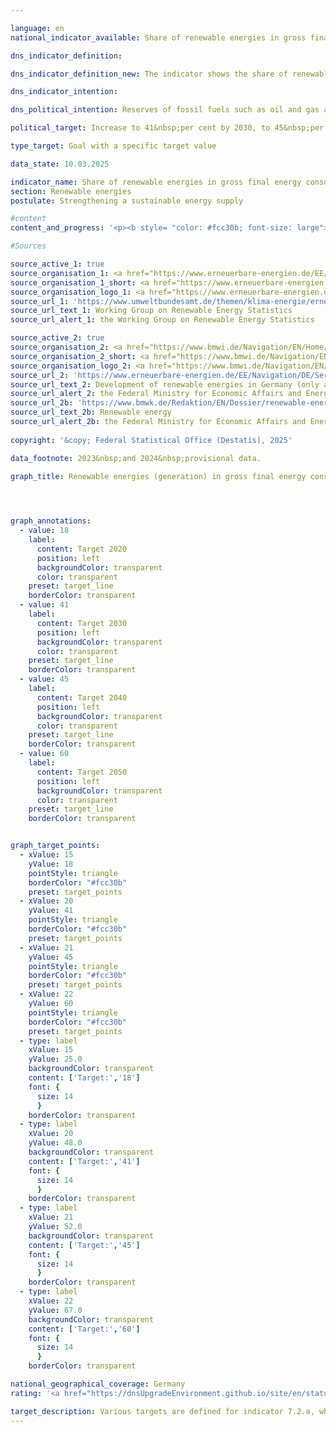 ```yaml
---

language: en        
national_indicator_available: Share of renewable energies in gross final energy consumption        

dns_indicator_definition:         

dns_indicator_definition_new: The indicator shows the share of renewable energies in gross final energy consumption (in per cent). The indicator compares the generation of renewable energies with gross final energy consumption. Gross final energy consumption includes energy consumption by the end consumer, transmission losses and own consumption by the energy generation sectors.        

dns_indicator_intention:         

dns_political_intention: Reserves of fossil fuels such as oil and gas are limited. Furthermore, their utilisation is associated with the emission of greenhouse gases. Switching to renewable energies, which are constantly regenerating as natural energy sources, reduces energy-related emissions and consequently the extent of climate change. In addition, dependence on energy imports and the consumption of resources are reduced and technical innovations are promoted.        

political_target: Increase to 41&nbsp;per cent by 2030, to 45&nbsp;per cent by 2040&nbsp;and to 60&nbsp;per cent by 2050        

type_target: Goal with a specific target value        

data_state: 10.03.2025        

indicator_name: Share of renewable energies in gross final energy consumption        
section: Renewable energies        
postulate: Strengthening a sustainable energy supply        

#content         
content_and_progress: '<p><b style= "color: #fcc30b; font-size: large">7.2.a Share of renewable energies in gross final energy consumption</b><br><br>This indicator relates the amount of electricity generated from renewable energy sources in Germany (including hydropower, onshore and offshore wind energy, and solar power), heat (<abbr title="for example (exempli gratia)" tabindex="0">e.g.</abbr> from geothermal energy, biomass, or biogenic waste), and renewable fuels to the gross final energy consumption of all energy sources in Germany. Gross final energy consumption comprises the total energy consumption by end users, transmission losses, and own consumption in energy production. It includes both domestically generated and imported energy carriers.<br><br>The indicator is calculated by the Working Group on Renewable Energy Statistics (<abbr title="Working Group on Renewable Energy Statistics" tabindex="0">AGEE-Stat</abbr>). The calculation is carried out in accordance with the reporting requirements of the European Union’s Renewable Energy Directive (Directive 2009/28/EC until 2020, Directive 2018/2001&nbsp;from 2021&nbsp;onwards), which stipulates the use of multi-year averages for sources such as hydropower and wind energy due to natural fluctuations in availability.<br><br>The politically established target of achieving an 18&nbsp;% share of renewable energy in gross final energy consumption by 2020&nbsp;was exceeded, with a recorded share of 19.1&nbsp;%. In 2024, the share of renewable energy reached 22.4&nbsp;%. If the current trend continues, the next target&nbsp;–&nbsp;41&nbsp;% by 2030&nbsp;(as defined in the National Energy and Climate Plan, NECP, August 2024)&nbsp;–&nbsp;is expected to be clearly missed. However, from a long-term perspective, the value of this indicator has risen significantly from 7.2&nbsp;% in 2005.<br><br>The use of renewable energy varies considerably by sector. In 2024, renewables accounted for 54.4&nbsp;% of gross electricity consumption, 18.1&nbsp;% of final energy consumption for heating and cooling, and 7.2&nbsp;% in the transport sector.<br><br>The indicator is closely linked to the following: Indicator 13.1.a “Greenhouse gas emissions”, Indicator 3.2.a “Air pollutant emissions”, and Indicator 7.2.b “Share of electricity from renewable energy sources in gross electricity consumption”.</p>'                

#Sources        

source_active_1: true
source_organisation_1: <a href="https://www.erneuerbare-energien.de/EE/Navigation/DE/Service/Erneuerbare_Energien_in_Zahlen/Arbeitsgruppe/arbeitsgruppe_ee.html" target="_blank" onclick="return confirm_alert('the Working Group on Renewable Energy Statistics', 'En')">Working Group on Renewable Energy Statistics</a>
source_organisation_1_short: <a href="https://www.erneuerbare-energien.de/EE/Navigation/DE/Service/Erneuerbare_Energien_in_Zahlen/Arbeitsgruppe/arbeitsgruppe_ee.html" target="_blank" onclick="return confirm_alert('the Working Group on Renewable Energy Statistics', 'En')">Working Group on Renewable Energy Statistics</a>
source_organisation_logo_1: <a href="https://www.erneuerbare-energien.de/EE/Navigation/DE/Service/Erneuerbare_Energien_in_Zahlen/Arbeitsgruppe/arbeitsgruppe_ee.html" target="_blank" onclick="return confirm_alert('the Working Group on Renewable Energy Statistics', 'En')"><img src="https://dnsTestEnvironment.github.io/dns-indicators/public/OrgImgEn/ageestat.png" alt="Working Group on Renewable Energy Statistics" title=" Click here to visit the homepage of the organizationWorking Group on Renewable Energy Statistics" style="height:60px; width:148px; border:transparent"/></a>
source_url_1: 'https://www.umweltbundesamt.de/themen/klima-energie/erneuerbare-energien/erneuerbare-energien-in-zahlen/arbeitsgruppe-erneuerbare-energien-statistik'
source_url_text_1: Working Group on Renewable Energy Statistics
source_url_alert_1: the Working Group on Renewable Energy Statistics

source_active_2: true
source_organisation_2: <a href="https://www.bmwi.de/Navigation/EN/Home/home.html" target="_blank" onclick="return confirm_alert('the Federal Ministry for Economic Affairs and Energy', 'En')">Federal Ministry for Economic Affairs and Energy</a>
source_organisation_2_short: <a href="https://www.bmwi.de/Navigation/EN/Home/home.html" target="_blank" onclick="return confirm_alert('the Federal Ministry for Economic Affairs and Energy', 'En')">Federal Ministry for Economic Affairs and Energy</a>
source_organisation_logo_2: <a href="https://www.bmwi.de/Navigation/EN/Home/home.html" target="_blank" onclick="return confirm_alert('the Federal Ministry for Economic Affairs and Energy', 'En')"><img src="https://dnsTestEnvironment.github.io/dns-indicators/public/OrgImgEn/bmwe.png" alt="Federal Ministry for Economic Affairs and Energy" title=" Click here to visit the homepage of the organizationFederal Ministry for Economic Affairs and Energy" style="height:60px; width:148px; border:transparent"/></a>
source_url_2: 'https://www.erneuerbare-energien.de/EE/Navigation/DE/Service/Erneuerbare_Energien_in_Zahlen/Zeitreihen/zeitreihen.html'
source_url_text_2: Development of renewable energies in Germany (only available in German)
source_url_alert_2: the Federal Ministry for Economic Affairs and Energy
source_url_2b: 'https://www.bmwk.de/Redaktion/EN/Dossier/renewable-energy.html'
source_url_text_2b: Renewable energy
source_url_alert_2b: the Federal Ministry for Economic Affairs and Energy
        
copyright: '&copy; Federal Statistical Office (Destatis), 2025'        

data_footnote: 2023&nbsp;and 2024&nbsp;provisional data.        

graph_title: Renewable energies (generation) in gross final energy consumption        

        


graph_annotations:
  - value: 18
    label:
      content: Target 2020
      position: left
      backgroundColor: transparent
      color: transparent
    preset: target_line
    borderColor: transparent
  - value: 41
    label:
      content: Target 2030
      position: left
      backgroundColor: transparent
      color: transparent
    preset: target_line
    borderColor: transparent
  - value: 45
    label:
      content: Target 2040
      position: left
      backgroundColor: transparent
      color: transparent
    preset: target_line
    borderColor: transparent
  - value: 60
    label:
      content: Target 2050
      position: left
      backgroundColor: transparent
      color: transparent
    preset: target_line
    borderColor: transparent        


graph_target_points:
  - xValue: 15
    yValue: 18
    pointStyle: triangle
    borderColor: "#fcc30b"
    preset: target_points
  - xValue: 20
    yValue: 41
    pointStyle: triangle
    borderColor: "#fcc30b"
    preset: target_points
  - xValue: 21
    yValue: 45
    pointStyle: triangle
    borderColor: "#fcc30b"
    preset: target_points
  - xValue: 22
    yValue: 60
    pointStyle: triangle
    borderColor: "#fcc30b"
    preset: target_points
  - type: label
    xValue: 15
    yValue: 25.0
    backgroundColor: transparent
    content: ['Target:','18']
    font: {
      size: 14
      }
    borderColor: transparent
  - type: label
    xValue: 20
    yValue: 48.0
    backgroundColor: transparent
    content: ['Target:','41']
    font: {
      size: 14
      }
    borderColor: transparent
  - type: label
    xValue: 21
    yValue: 52.0
    backgroundColor: transparent
    content: ['Target:','45']
    font: {
      size: 14
      }
    borderColor: transparent
  - type: label
    xValue: 22
    yValue: 67.0
    backgroundColor: transparent
    content: ['Target:','60']
    font: {
      size: 14
      }
    borderColor: transparent                

national_geographical_coverage: Germany        
rating: '<a href="https://dnsUpgradeEnvironment.github.io/site/en/status"><img src="https://sdg-indikatoren.de/public/Wettersymbole/Wolke.png" title="Although the indicator has in 2024 been moving in the desired direction toward the target, if the trend had to continued, the target would have been missed in the target year by more than 20% of the difference between the target value and the value at that time." alt="Weathersymbol: cloud"/></a>'        

target_description: Various targets are defined for indicator 7.2.a, which are to be achieved in different years. The target closest to the future is relevant for the assessment of the indicator. Accordingly, the share of renewable energies in gross final energy consumption is to be increased to at least 41&nbsp;per cent by 2030.<br>As the value of the indicator is increasing, but would fall well short of the politically defined target value in 2030&nbsp;if the average increase of the last six years is maintained, indicator 7.2.a for the year 2024&nbsp;is rated as "cloud".        
---
```


